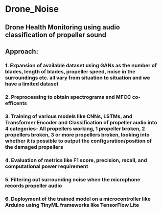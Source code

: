 # Drone_Noise
## Drone Health Monitoring using audio classification of propeller sound 
## Approach:
### 1. Expansion of available dataset using GANs as the number of blades, length of blades, propeller speed, noise in the surroundings etc. all vary from situation to situation and we have a limited dataset
### 2. Preprocessing to obtain spectrograms and MFCC co-efficents 
### 3. Training of various models like CNNs, LSTMs, and Transformer Encoder and Classification of propeller audio into 4 categories- All propellers working, 1 propeller broken, 2 propellers broken, 3 or more propellers broken, looking into whether it is possible to output the configuration/position of the damaged propellers 
### 4. Evaluation of metrics like F1 score, precision, recall, and computational power requirement
### 5. Filtering out surrounding noise when the microphone records propeller audio
### 6. Deployment of the trained model on a microcontroller like Arduino using TinyML frameworks like TensorFlow Lite
